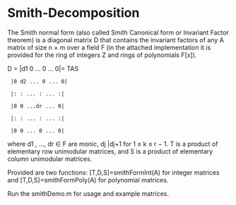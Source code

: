 # Smith-Decomposition

The Smith normal form (also called Smith Canonical form or Invariant Factor theorem) is a diagonal matrix D that contains the invariant factors of any A matrix of size n × m over a field F (in the attached implementation it is provided for the ring of integers Z and rings of polynomials F[x]).

 D = |d1 0 ... 0 ... 0|= TAS
 
     |0 d2 ... 0 ... 0| 

     |: : ... : ... :| 

     |0 0 ...dr ... 0| 

     |: : ... : ... :| 

     |0 0 ... 0 ... 0|

where d1 , ..., dr ∈ F are monic, dj |dj+1 for 1 ≤ k ≤ r − 1. T is a product of elementary row unimodular matrices, and S is a product of elementary column unimodular matrices.

Provided are two functions: [T,D,S]=smithFormInt(A) for integer matrices and [T,D,S]=smithFormPoly(A) for polynomial matrices.

Run the smithDemo.m for usage and example matrices.
